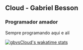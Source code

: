 ## Cloud - Gabriel Besson
###  Programador amador

Sempre programando aqui e alí

[![gbvsCloud's wakatime stats](https://github-readme-stats.vercel.app/api/wakatime?username=57dc5e23-60c8-451a-a662-af6af224e809)](https://github.com/57dc5e23-60c8-451a-a662-af6af224e809/github-readme-stats)
